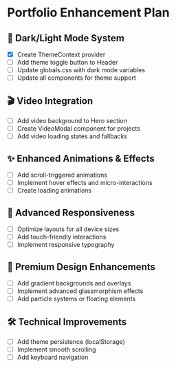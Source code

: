 # Portfolio Enhancement Plan

## 🎨 Dark/Light Mode System
- [x] Create ThemeContext provider
- [ ] Add theme toggle button to Header
- [ ] Update globals.css with dark mode variables
- [ ] Update all components for theme support

## 🎬 Video Integration
- [ ] Add video background to Hero section
- [ ] Create VideoModal component for projects
- [ ] Add video loading states and fallbacks

## ✨ Enhanced Animations & Effects
- [ ] Add scroll-triggered animations
- [ ] Implement hover effects and micro-interactions
- [ ] Create loading animations

## 📱 Advanced Responsiveness
- [ ] Optimize layouts for all device sizes
- [ ] Add touch-friendly interactions
- [ ] Implement responsive typography

## 🎯 Premium Design Enhancements
- [ ] Add gradient backgrounds and overlays
- [ ] Implement advanced glassmorphism effects
- [ ] Add particle systems or floating elements

## 🛠 Technical Improvements
- [ ] Add theme persistence (localStorage)
- [ ] Implement smooth scrolling
- [ ] Add keyboard navigation
